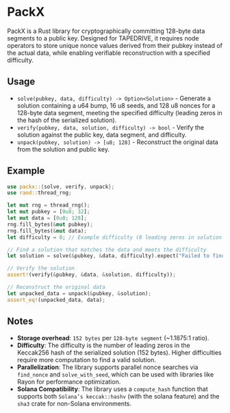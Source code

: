 # PackX

PackX is a Rust library for cryptographically committing 128-byte data segments to a public key. Designed for TAPEDRIVE, it requires node operators to store unique nonce values derived from their pubkey instead of the actual data, while enabling verifiable reconstruction with a specified difficulty.

## Usage

- `solve(pubkey, data, difficulty) -> Option<Solution>` - Generate a solution containing a u64 bump, 16 u8 seeds, and 128 u8 nonces for a 128-byte data segment, meeting the specified difficulty (leading zeros in the hash of the serialized solution).
- `verify(pubkey, data, solution, difficulty) -> bool` - Verify the solution against the public key, data segment, and difficulty.
- `unpack(pubkey, solution) -> [u8; 128]` - Reconstruct the original data from the solution and public key.


## Example

```rust
use packx::{solve, verify, unpack};
use rand::thread_rng;

let mut rng = thread_rng();
let mut pubkey = [0u8; 32];
let mut data = [0u8; 128];
rng.fill_bytes(&mut pubkey);
rng.fill_bytes(&mut data);
let difficulty = 8; // Example difficulty (8 leading zeros in solution hash)

// Find a solution that matches the data and meets the difficulty
let solution = solve(&pubkey, &data, difficulty).expect("Failed to find solution");

// Verify the solution
assert!(verify(&pubkey, &data, &solution, difficulty));

// Reconstruct the original data
let unpacked_data = unpack(&pubkey, &solution);
assert_eq!(unpacked_data, data);
```

## Notes

- **Storage overhead**: `152 bytes` per `128-byte segment` (~1.1875:1 ratio).
- **Difficulty**: The difficulty is the number of leading zeros in the Keccak256 hash of the serialized solution (152 bytes). Higher difficulties require more computation to find a valid solution.
- **Parallelization**: The library supports parallel nonce searches via `find_nonce` and `solve_with_seed`, which can be used with libraries like Rayon for performance optimization.
- **Solana Compatibility**: The library uses a `compute_hash` function that supports both `Solana’s keccak::hashv` (with the solana feature) and the `sha3` crate for non-Solana environments.
